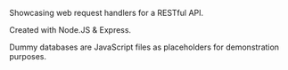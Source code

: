 Showcasing web request handlers for a RESTful API.

Created with Node.JS & Express.

Dummy databases are JavaScript files as placeholders for demonstration purposes.